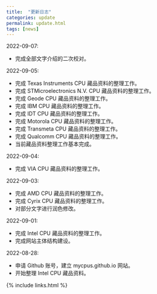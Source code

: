 ```yaml
---
title:  "更新日志"
categories: update
permalink: update.html
tags: [news]
---
```


2022-09-07:

- 完成全部文字介绍的二次校对。

2022-09-05:

- 完成 Texas Instruments CPU 藏品资料的整理工作。
- 完成 STMicroelectronics N.V. CPU 藏品资料的整理工作。
- 完成 Geode CPU 藏品资料的整理工作。
- 完成 IBM CPU 藏品资料的整理工作。
- 完成 IDT CPU 藏品资料的整理工作。
- 完成 Motorola CPU 藏品资料的整理工作。
- 完成 Transmeta CPU 藏品资料的整理工作。
- 完成 Qualcomm CPU 藏品资料的整理工作。
- 当前藏品资料整理工作基本完成。

2022-09-04:

- 完成 VIA CPU 藏品资料的整理工作。

2022-09-03:

- 完成 AMD CPU 藏品资料的整理工作。
- 完成 Cyrix CPU 藏品资料的整理工作。
- 对部分文字进行润色修改。

2022-09-01:

- 完成 Intel CPU 藏品资料的整理工作。
- 完成网站主体结构建设。


2022-08-28:

- 申请 Github 账号，建立 mycpus.github.io 网站。
- 开始整理 Intel CPU 藏品资料。

{% include links.html %}
